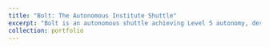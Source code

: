```yaml
---
title: "Bolt: The Autonomous Institute Shuttle"
excerpt: "Bolt is an autonomous shuttle achieving Level 5 autonomy, designed to navigate the IIT Madras campus. It incorporates advanced perception, planning, and control algorithms to ensure safe and efficient operation.<br/><img src='images/bolt.png' width='450'><img src='images/main.png' width='600'>"
collection: portfolio
---
```

